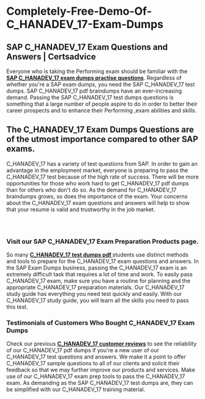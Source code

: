 # Completely-Free-Demo-Of-C_HANADEV_17-Exam-Dumps
<h2><strong>SAP C_HANADEV_17 Exam Questions and Answers | Certsadvice</strong></h2> <p>Everyone who is taking the Performing exam should be familiar with the <a href="http://www.certsadvice.com/sap/c_hanadev_17-practice-questions"><strong>SAP C_HANADEV_17 exam dumps practise questions</strong></a>. Regardless of whether you&#39;re a SAP exam dumps, you need the SAP C_HANADEV_17 test dumps. SAP C_HANADEV_17 pdf braindumps have an ever-increasing demand. Passing the SAP C_HANADEV_17 test dumps questions is something that a large number of people aspire to do in order to better their career prospects and to enhance their Performing ,exam abilities and skills.</p> <h2><strong>The C_HANADEV_17 Exam Dumps Questions are of the utmost importance compared to other SAP exams.</strong></h2> <p>C_HANADEV_17 has a variety of test questions from SAP. In order to gain an advantage in the employment market, everyone is preparing to pass the C_HANADEV_17 test because of the high rate of success. There will be more opportunities for those who work hard to get C_HANADEV_17 pdf dumps than for others who don&#39;t do so. As the demand for C_HANADEV_17 braindumps grows, so does the importance of the exam. Your concerns about the C_HANADEV_17 exam questions and answers will help to show that your resume is valid and trustworthy in the job market.</p> <p><a href="http://www.certsadvice.com/sap/c_hanadev_17-practice-questions" style="display: block; padding: 1em 0; text-align: center; "><img alt="" src="https://1.bp.blogspot.com/-RUOr8Wn-CRk/YUYAxC8kcHI/AAAAAAAAAnw/F7BbdI3tw8QDj5z8iX0vQAioQzKiUxduwCLcBGAsYHQ/s0/unnamed.jpg" /></a></p> <h3><strong>Visit our SAP C_HANADEV_17 Exam Preparation Products page.</strong></h3> <p>So many <a href="http://www.certsadvice.com/sap/c_hanadev_17-practice-questions"><strong>C_HANADEV_17 test dumps pdf </strong></a>students use distinct methods and tools to prepare for the C_HANADEV_17 exam questions and answers. In the SAP Exam Dumps business, passing the C_HANADEV_17 exam is an extremely difficult task that requires a lot of time and work. To easily pass C_HANADEV_17 exam, make sure you have a routine for planning and the appropriate C_HANADEV_17 preparation materials. Our C_HANADEV_17 study guide has everything you need test quickly and easily. With our C_HANADEV_17 study guide, you will learn all the skills you need to pass this test.</p> <h3><strong>Testimonials of Customers Who Bought C_HANADEV_17 Exam Dumps</strong></h3> <p>Check our previous <a href="http://www.certsadvice.com/sap/c_hanadev_17-practice-questions"><strong>C_HANADEV_17 customer reviews</strong></a> to see the reliability of our C_HANADEV_17 pdf dumps if you&#39;re a new user of our C_HANADEV_17 test questions and answers. We make it a point to offer C_HANADEV_17 sample questions to all of our clients and solicit their feedback so that we may further improve our products and services. Make use of our C_HANADEV_17 exam prep tools to pass the C_HANADEV_17 exam. As demanding as the SAP C_HANADEV_17 test dumps are, they can be simplified with our C_HANADEV_17 training material.</p>

